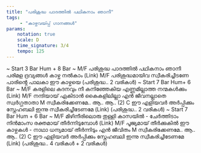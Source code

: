 ```yaml
---
title: "പരിശുദ്ധ പാദത്തിൽ പഥികനാം ഞാനീ"
tags:
     - "കാഴ്ചവയ്‍പ്പ് ഗാനങ്ങൾ"
params:
    notation: true
    scale: D
    time_signature: 3/4
    tempo: 125
---
```

~ Start 3 Bar Hum + 8 Bar ~
M/F
പരിശുദ്ധ പാദത്തിൽ പഥികനാം ഞാനീ
പരിമള ദ്രവ്യങ്ങൾ കാഴ്ച നൽകാം
(Link)
M/F
പരിശുദ്ധമായിവ സ്വീകരിച്ചീടണേ
പാരിൻ്റെ പാലകാ ഈ കാഴ്ചയെ
(പരിശുദ്ധ.. 2 വരികൾ)
~ Start 7 Bar Hum+ 6 Bar ~
M/F
കരളിലെ കദനവും നീ കനിഞ്ഞേകിയ
എണ്ണമില്ലാത്ത നന്മകൾക്കും
(Link)
M/F
നന്ദിയായ് ഏകിടാൻ കൈകളിലില്ലാ
എൻ ജീവനല്ലാതെ സ്വർഗ്ഗതാതാ
M
സ്വീകരിക്കേണമേ..
ആ.. ആ.. (2)
C
ഈ എളിയവർ അർപ്പിക്കും സ്നേഹബലി
ഇന്നു സ്വീകരിച്ചീടേണമേ
(Link)
(പരിശുദ്ധ.. 2 വരികൾ)
~ Start 7 Bar Hum + 6 Bar ~
M/F
മിഴിനീരിലൊരു തുള്ളി കാസയിൽ - ചേർത്തിടാം
നിൻമാംസ രക്തമായ്  തീർന്നിടുമ്പോൾ
(Link)
M/F
പൂജ്യമായ് തീർക്കുകിൽ ഈ കാഴ്ചകൾ - നാഥാ
ധന്യമായ് തീർന്നിടും എൻ ജീവിതം
M
സ്വീകരിക്കേണമേ..
ആ.. ആ.. (2)
C
ഈ എളിയവർ അർപ്പിക്കും സ്നേഹബലി
ഇന്നു സ്വീകരിച്ചീടേണമേ
(Link)
(പരിശുദ്ധ.. 4 വരികൾ + 2 വരികൾ)
